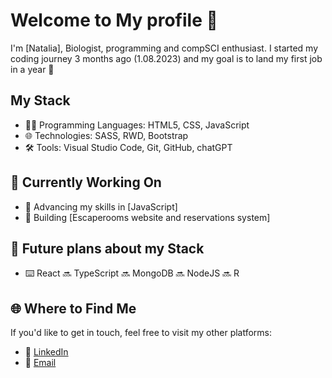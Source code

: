 # Welcome to My profile 👋

I'm [Natalia], Biologist, programming and compSCI enthusiast. I started my coding journey 3 months ago (1.08.2023) and my goal is to land my first job in a year 🚀

## My Stack 

- 👨‍💻 Programming Languages: HTML5, CSS, JavaScript
- 🌐 Technologies: SASS, RWD, Bootstrap
- 🛠️ Tools: Visual Studio Code, Git, GitHub, chatGPT

## 💼 Currently Working On

- 🌱 Advancing my skills in [JavaScript]
- 🚀 Building [Escaperooms website and reservations system]

## 🎯 Future plans about my Stack

- ⌨️ React 🔜 TypeScript 🔜 MongoDB 🔜 NodeJS 🔜 R 

## 🌐 Where to Find Me

If you'd like to get in touch, feel free to visit my other platforms:

- 💼 [LinkedIn](https://www.linkedin.com/in/nzag00)
- 📧 [Email](mailto:n.zag@wp.pl)



